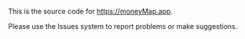This is the source code for https://moneyMap.app.

Please use the Issues system to report problems or make suggestions.
